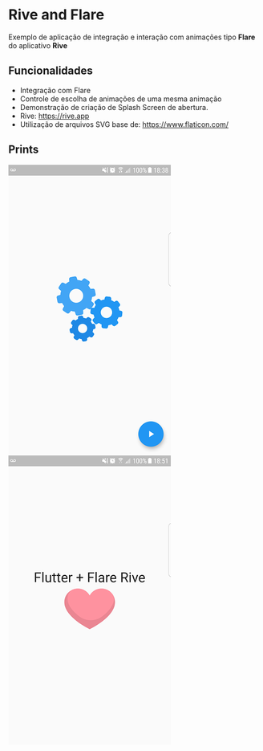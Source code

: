 # Rive and Flare

Exemplo de aplicação de integração e interação com animações tipo **Flare** do aplicativo **Rive**

## Funcionalidades

* Integração com Flare
* Controle de escolha de animações de uma mesma animação
* Demonstração de criação de Splash Screen de abertura.
* Rive: https://rive.app
* Utilização de arquivos SVG base de: https://www.flaticon.com/

## Prints

![alt text](https://github.com/Gadotti/FlutterExamples/blob/master/rive_test/Print1.png "")
![alt text](https://github.com/Gadotti/FlutterExamples/blob/master/rive_test/Print2.png "")